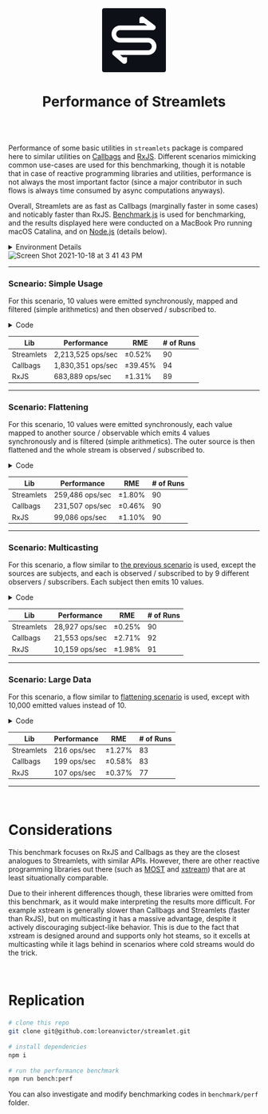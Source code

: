 <div align="center">

<img src="/misc/logo-cutout.svg" width="128px"/>
  
# Performance of Streamlets

</div>

<br><br>

Performance of some basic utilities in `streamlets` package is compared here to similar utilities on [Callbags](https://github.com/callbag/callbag)
and [RxJS](https://github.com/ReactiveX/rxjs). Different scenarios mimicking common use-cases are used for this benchmarking, though it is notable that
in case of reactive programming libraries and utilities, performance is not always the most important factor (since a major contributor in such flows
is always time consumed by async computations anyways).

Overall, Streamlets are as fast as Callbags (marginally faster in some cases) and noticably faster than RxJS. [Benchmark.js](https://benchmarkjs.com) is used
for benchmarking, and the results displayed here were conducted on a MacBook Pro running macOS Catalina, and on [Node.js](https://nodejs.org/en/) (details below).

<details><summary>Environment Details</summary>

- **Hardware** \
  MacBook Pro 15-inch, Mid 2015 \
  2.2 GHz Quad-Core Intel Core i7 \
  16GB Mem DDR3

- **Runtime** \
  macOS Catalina Version 10.15.5 \
  Node.js v16.9.1 \
  TypeScript v4.4.3 \
  ts-node v9.0.0

- **Packages** \
  streamlets@0.2.1 \
  rxjs@7.4.0 \
  callbag-common@0.1.8 \
  callbag-subject@2.1.0 \
  benchmark@2.1.4

</details>

<img width="1013" alt="Screen Shot 2021-10-18 at 3 41 43 PM" src="https://user-images.githubusercontent.com/13572283/137743863-950f77bd-e2d7-4fd2-a6a5-c1f3fefd7225.png">

---

### Scneario: Simple Usage

For this scenario, 10 values were emitted synchronously, mapped and filtered (simple arithmetics) and then observed / subscribed to.

<details><summary>Code</summary>

```ts
// Streamlets
pipe(
  of(1, 2, 3, 4, 5, 6, 7, 8, 9, 10),
  map(x => x * 3),
  filter(x => x % 2 === 0),
  observe
)
```
```ts
// RxJS
of(1, 2, 3, 4, 5, 6, 7, 8, 9, 10)
  .pipe(
    map(x => x * 3),
    filter(x => x % 2 === 0)
  )
  .subscribe()
```
```ts
// Callbags
pipe(
  of(1, 2, 3, 4, 5, 6, 7, 8, 9, 10),
  map(x => x * 3),
  filter(x => x % 2 === 0),
  subscribe(() => {})
)
```
</details>

| Lib                  | Performance                    | RME        | # of Runs |
| -------------------- | ------------------------------ | ---------- | --------- |
| Streamlets           | 2,213,525 ops/sec              |  ±0.52%    | 90        |
| Callbags             | 1,830,351 ops/sec              |  ±39.45%   | 94        |
| RxJS                 | 683,889 ops/sec                |  ±1.31%    | 89        |

---

### Scenario: Flattening

For this scenario, 10 values were emitted synchronously, each value mapped to another source / observable which emits 4 values synchronously and is filtered (simple arithmetics). The outer source is then flattened and the whole stream is observed / subscribed to.

<details><summary>Code</summary>

```ts
// Streamlets
pipe(
  of(1, 2, 3, 4, 5, 6, 7, 8, 9, 10),
  map(x => pipe(
    of(x, x, x * 2, x * 3),
    filter(y => y % 2 === 0),
  )),
  flatten,
  observe
)
```
```ts
// RxJS
of(1, 2, 3, 4, 5, 6, 7, 8, 9, 10)
  .pipe(
    switchMap(x => of(x, x, x * 2, x * 3).pipe(
      filter(y => y % 2 === 0),
    ))
  )
  .subscribe()
```
```ts
// Callbags
pipe(
  of(1, 2, 3, 4, 5, 6, 7, 8, 9, 10),
  map(x => pipe(
    of(x, x, x * 2, x * 3),
    filter(y => y % 2 === 0)
  )),
  flatten,
  subscribe(() => {})
)
```
</details>

| Lib                  | Performance                    | RME        | # of Runs |
| -------------------- | ------------------------------ | ---------- | --------- |
| Streamlets           | 259,486 ops/sec                |  ±1.80%    | 90        |
| Callbags             | 231,507 ops/sec                |  ±0.46%    | 90        |
| RxJS                 | 99,086 ops/sec                 |  ±1.10%    | 90        |

---

### Scenario: Multicasting

For this scenario, a flow similar to [the previous scenario](#scenario-flattening) is used, except the sources are subjects, and each is observed / subscribed to by 9 different observers / subscribers. Each subject then emits 10 values.

<details><summary>Code</summary>

```ts
// Streamlets
const sub = new Subject<number>()

const o = pipe(
  sub,
  map(x => pipe(
    of(x, x, x * 2, x * 3),
    filter(y => y % 2 === 0),
  )),
  flatten,
)

observe(o)
observe(o)
observe(o)
observe(o)
observe(o)
observe(o)
observe(o)
observe(o)
observe(o)

for (let i = 0; i < 10; i++) { sub.receive(i) }
sub.end()
```
```ts
// RxJS
const s = new Subject<number>()
const o = s.pipe(
  switchMap(x => of(x, x, x * 2, x * 3).pipe(
    filter(y => y % 2 === 0),
  ))
)

o.subscribe()
o.subscribe()
o.subscribe()
o.subscribe()
o.subscribe()
o.subscribe()
o.subscribe()
o.subscribe()
o.subscribe()

for (let i = 0; i < 10; i++) { s.next(i) }
s.complete()
```
```ts
// Callbags
const s = subject<number>()

const o = pipe(
  s,
  cbmap(x => pipe(
    cbof(x, x, x * 2, x * 3),
    cbfilter(y => y % 2 === 0)
  )),
  cbflatten,
)

cbsubscribe(() => {})(o)
cbsubscribe(() => {})(o)
cbsubscribe(() => {})(o)
cbsubscribe(() => {})(o)
cbsubscribe(() => {})(o)
cbsubscribe(() => {})(o)
cbsubscribe(() => {})(o)
cbsubscribe(() => {})(o)
cbsubscribe(() => {})(o)

for (let i = 0; i < 10; i++) { s(1, i) }
s(2)
```
</details>

| Lib                  | Performance                    | RME        | # of Runs |
| -------------------- | ------------------------------ | ---------- | --------- |
| Streamlets           | 28,927 ops/sec                 |  ±0.25%    | 90        |
| Callbags             | 21,553 ops/sec                 |  ±2.71%    | 92        |
| RxJS                 | 10,159 ops/sec                 |  ±1.98%    | 91        |
  
---
  
### Scenario: Large Data

For this scenario, a flow similar to [flattening scenario](#scenario-flattening) is used, except with 10,000 emitted values instead of 10.
  
<details><summary>Code</summary>

```ts
const data = [...Array(10_000).keys()]
```
```ts
// Streamlets
pipe(
  of(...data),
  map(x => pipe(
    of(x, x, x * 2, x * 3),
    filter(y => y % 2 === 0),
  )),
  flatten,
  observe
)
```
```ts
// RxJS
of(...data)
  .pipe(
    switchMap(x => of(x, x, x * 2, x * 3).pipe(
      filter(y => y % 2 === 0),
    ))
  )
  .subscribe()
```
```ts
// Callbags
pipe(
  of(...data),
  map(x => pipe(
    of(x, x, x * 2, x * 3),
    filter(y => y % 2 === 0)
  )),
  flatten,
  subscribe(() => {})
)
```
</details>
  
| Lib                  | Performance                    | RME        | # of Runs |
| -------------------- | ------------------------------ | ---------- | --------- |
| Streamlets           | 216 ops/sec                    |  ±1.27%    | 83        |
| Callbags             | 199 ops/sec                    |  ±0.58%    | 83        |
| RxJS                 | 107 ops/sec                    |  ±0.37%    | 77        |

---

<br>
  
# Considerations
  
This benchmark focuses on RxJS and Callbags as they are the closest analogues to Streamlets, with similar APIs. However, there are other
reactive programming libraries out there (such as [MOST](https://github.com/cujojs/most) and [xstream](https://github.com/staltz/xstream)) that
are at least situationally comparable.

Due to their inherent differences though, these libraries were omitted from this benchmark, as it would make interpreting the results more difficult.
For example xstream is generally slower than Callbags and Streamlets (faster than RxJS), but on multicasting
it has a massive advantage, despite it actively discouraging subject-like behavior. This is due to the fact that xstream is designed
around and supports only hot steams, so it excells at multicasting while it lags behind in scenarios where cold streams would
do the trick.  

<br>
  
# Replication

```bash
# clone this repo
git clone git@github.com:loreanvictor/streamlet.git
```
```bash
# install dependencies
npm i
```
```bash
# run the performance benchmark
npm run bench:perf
```

You can also investigate and modify benchmarking codes in `benchmark/perf` folder.

<br><br>
